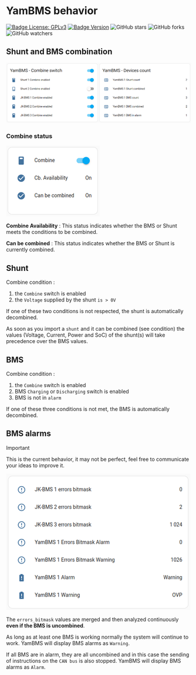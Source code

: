 # YamBMS behavior

[![Badge License: GPLv3](https://img.shields.io/badge/License-GPLv3-brightgreen.svg)](https://www.gnu.org/licenses/gpl-3.0)
[![Badge Version](https://img.shields.io/github/v/release/Sleeper85/esphome-jk-bms-can?include_prereleases&color=yellow&logo=DocuSign&logoColor=white)](https://github.com/Sleeper85/esphome-jk-bms-can/releases/latest)
![GitHub stars](https://img.shields.io/github/stars/Sleeper85/esphome-jk-bms-can)
![GitHub forks](https://img.shields.io/github/forks/Sleeper85/esphome-jk-bms-can)
![GitHub watchers](https://img.shields.io/github/watchers/Sleeper85/esphome-jk-bms-can)

## Shunt and BMS combination

![Image](../../images/YamBMS_Combine_switch.png "YamBMS_Combine_switch")

### Combine status

![Image](../../images/YamBMS_Combine_Status.png "YamBMS_Combine_Status")

**Combine Availability** : This status indicates whether the BMS or Shunt meets the conditions to be combined.

**Can be combined** : This status indicates whether the BMS or Shunt is currently combined.

## Shunt

Combine condition :
1) the `Combine` switch is enabled
2) the `Voltage` supplied by the shunt `is > 0V`

If one of these two conditions is not respected, the shunt is automatically decombined.

As soon as you import a `shunt` and it can be combined (see condition) the values ​​(Voltage, Current, Power and SoC) of the shunt(s) will take precedence over the BMS values.

## BMS

Combine condition :
1) the `Combine` switch is enabled
2) BMS `Charging` or `Discharging` switch is enabled
3) BMS is not in `alarm`

If one of these three conditions is not met, the BMS is automatically decombined.

## BMS alarms

> [!IMPORTANT]  
> This is the current behavior, it may not be perfect, feel free to communicate your ideas to improve it.

![Image](../../images/YamBMS_BMS_alarms.png "YamBMS_BMS_alarms")

The `errors_bitmask` values ​​are merged and then analyzed continuously **even if the BMS is uncombined**.

As long as at least one BMS is working normally the system will continue to work.
YamBMS will display BMS alarms as `Warning`.

If all BMS are in alarm, they are all uncombined and in this case the sending of instructions on the `CAN bus` is also stopped.
YamBMS will display BMS alarms as `Alarm`.